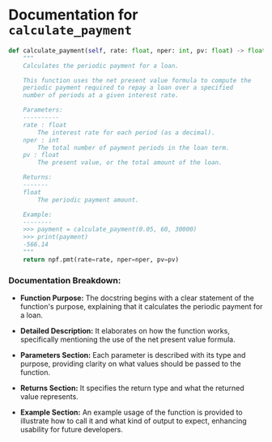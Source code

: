 # Documentation for `calculate_payment`

```python
def calculate_payment(self, rate: float, nper: int, pv: float) -> float:
    """
    Calculates the periodic payment for a loan.

    This function uses the net present value formula to compute the 
    periodic payment required to repay a loan over a specified 
    number of periods at a given interest rate.

    Parameters:
    ----------
    rate : float
        The interest rate for each period (as a decimal).
    nper : int
        The total number of payment periods in the loan term.
    pv : float
        The present value, or the total amount of the loan.

    Returns:
    -------
    float
        The periodic payment amount.

    Example:
    --------
    >>> payment = calculate_payment(0.05, 60, 30000)
    >>> print(payment)
    -566.14
    """
    return npf.pmt(rate=rate, nper=nper, pv=pv)
```

### Documentation Breakdown:

- **Function Purpose:** The docstring begins with a clear statement of the function's purpose, explaining that it calculates the periodic payment for a loan.
  
- **Detailed Description:** It elaborates on how the function works, specifically mentioning the use of the net present value formula.

- **Parameters Section:** Each parameter is described with its type and purpose, providing clarity on what values should be passed to the function.

- **Returns Section:** It specifies the return type and what the returned value represents.

- **Example Section:** An example usage of the function is provided to illustrate how to call it and what kind of output to expect, enhancing usability for future developers.